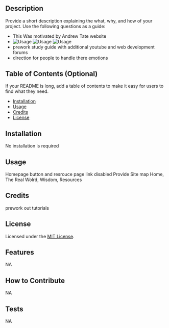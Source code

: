 # <Your-Project-Title>

## Description

Provide a short description explaining the what, why, and how of your project. Use the following questions as a guide:

- This Was motivated by Andrew Tate website
- ![Usage](https://img.shields.io/badge/preworkStudyGuide-JavaScript-blue)
![Usage](https://img.shields.io/badge/preworkStudyGuide-HTML-blue)
![Usage](https://img.shields.io/badge/preworkStudyGuide-CSS-blue) 
- prework study guide with additional youtube and web development forums
- direction for people to handle there emotions

## Table of Contents (Optional)

If your README is long, add a table of contents to make it easy for users to find what they need.

- [Installation](#installation)
- [Usage](#usage)
- [Credits](#credits)
- [License](#license)

## Installation

No installation is required

## Usage

Homepage button and resrouce page link disabled Provide 
Site map
Home, The Real Wolrd, Wisdom, Resources 


## Credits

prework out tutorials 


## License

Licensed under the [MIT License](./LICENSE).


## Features

NA

## How to Contribute

NA

## Tests

NA

